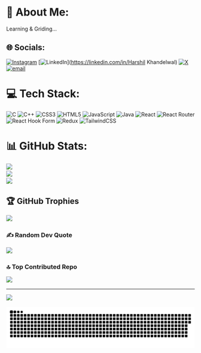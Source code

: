 # 💫 About Me:
Learning & Griding...


## 🌐 Socials:
[![Instagram](https://img.shields.io/badge/Instagram-%23E4405F.svg?logo=Instagram&logoColor=white)](https://instagram.com/harshiill_13) [![LinkedIn](https://img.shields.io/badge/LinkedIn-%230077B5.svg?logo=linkedin&logoColor=white)](https://linkedin.com/in/Harshil Khandelwal) [![X](https://img.shields.io/badge/X-black.svg?logo=X&logoColor=white)](https://x.com/harshiill_13) [![email](https://img.shields.io/badge/Email-D14836?logo=gmail&logoColor=white)](mailto:harshilkhandelwal28@gmail.com) 

# 💻 Tech Stack:
![C](https://img.shields.io/badge/c-%2300599C.svg?style=for-the-badge&logo=c&logoColor=white) ![C++](https://img.shields.io/badge/c++-%2300599C.svg?style=for-the-badge&logo=c%2B%2B&logoColor=white) ![CSS3](https://img.shields.io/badge/css3-%231572B6.svg?style=for-the-badge&logo=css3&logoColor=white) ![HTML5](https://img.shields.io/badge/html5-%23E34F26.svg?style=for-the-badge&logo=html5&logoColor=white) ![JavaScript](https://img.shields.io/badge/javascript-%23323330.svg?style=for-the-badge&logo=javascript&logoColor=%23F7DF1E) ![Java](https://img.shields.io/badge/java-%23ED8B00.svg?style=for-the-badge&logo=openjdk&logoColor=white) ![React](https://img.shields.io/badge/react-%2320232a.svg?style=for-the-badge&logo=react&logoColor=%2361DAFB) ![React Router](https://img.shields.io/badge/React_Router-CA4245?style=for-the-badge&logo=react-router&logoColor=white) ![React Hook Form](https://img.shields.io/badge/React%20Hook%20Form-%23EC5990.svg?style=for-the-badge&logo=reacthookform&logoColor=white) ![Redux](https://img.shields.io/badge/redux-%23593d88.svg?style=for-the-badge&logo=redux&logoColor=white) ![TailwindCSS](https://img.shields.io/badge/tailwindcss-%2338B2AC.svg?style=for-the-badge&logo=tailwind-css&logoColor=white)
# 📊 GitHub Stats:
![](https://github-readme-stats.vercel.app/api?username=harshiill&theme=dark&hide_border=false&include_all_commits=false&count_private=false)<br/>
![](https://nirzak-streak-stats.vercel.app/?user=harshiill&theme=dark&hide_border=false)<br/>
![](https://github-readme-stats.vercel.app/api/top-langs/?username=harshiill&theme=dark&hide_border=false&include_all_commits=false&count_private=false&layout=compact)

## 🏆 GitHub Trophies
![](https://github-profile-trophy.vercel.app/?username=harshiill&theme=radical&no-frame=false&no-bg=true&margin-w=4)

### ✍️ Random Dev Quote
![](https://quotes-github-readme.vercel.app/api?type=horizontal&theme=radical)

### 🔝 Top Contributed Repo
![](https://github-contributor-stats.vercel.app/api?username=harshiill&limit=5&theme=dark&combine_all_yearly_contributions=true)

---
[![](https://visitcount.itsvg.in/api?id=harshiill&icon=0&color=0)](https://visitcount.itsvg.in)

<picture>
  <source media="(prefers-color-scheme: dark)" srcset="https://raw.githubusercontent.com/harshiill/harshiill/output/github-snake-dark.svg" />
  <source media="(prefers-color-scheme: light)" srcset="https://raw.githubusercontent.com/harshiill/harshiill/output/github-snake.svg" />
  <img alt="github-snake" src="https://raw.githubusercontent.com/harshiill/harshiill/output/github-snake.svg" />
</picture>

<!-- Proudly created with GPRM ( https://gprm.itsvg.in ) -->
